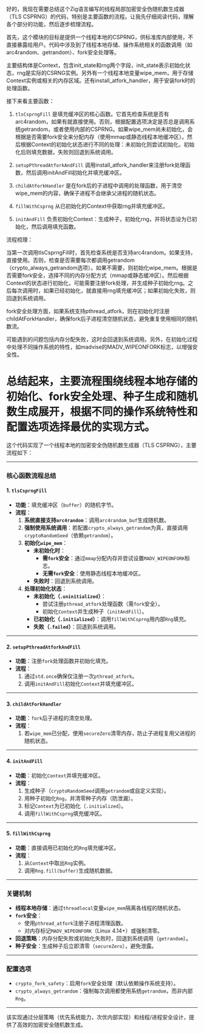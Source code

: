 好的，我现在需要总结这个Zig语言编写的线程局部加密安全伪随机数生成器（TLS CSPRNG）的代码，特别是主要函数的流程。让我先仔细阅读代码，理解各个部分的功能，然后逐步梳理流程。

首先，这个模块的目标是提供一个线程本地的CSPRNG，供标准库内部使用，不直接暴露给用户。代码中涉及到了线程本地存储、操作系统相关的函数调用（如arc4random、getrandom）、fork安全处理等。

主要结构体是Context，包含init_state和rng两个字段，init_state表示初始化状态，rng是实际的CSRNG实例。另外有一个线程本地变量wipe_mem，用于存储Context实例或相关的内存区域。还有install_atfork_handler，用于安装fork时的处理函数。

接下来看主要函数：

1. `tlsCsprngFill` 是填充缓冲区的核心函数。它首先检查系统是否有arc4random，如果有就直接使用。否则，根据配置选项决定是否总是调用系统getrandom，或者使用内部的CSPRNG。如果wipe_mem尚未初始化，会根据是否需要fork安全来分配内存（使用mmap或静态线程本地缓冲区）。然后根据Context的初始化状态进行不同的处理：未初始化则尝试初始化，初始化后则填充数据，失败则回退到系统调用。

2. `setupPthreadAtforkAndFill` 调用install_atfork_handler来注册fork处理函数，然后调用initAndFill初始化并填充缓冲区。

3. `childAtForkHandler` 是在fork后的子进程中调用的处理函数，用于清空wipe_mem的内容，确保子进程不会继承父进程的随机状态。

4. `fillWithCsprng` 从已初始化的Context中获取rng并填充缓冲区。

5. `initAndFill` 负责初始化Context：生成种子，初始化rng，并将状态设为已初始化，然后调用填充函数。

流程梳理：

当第一次调用tlsCsprngFill时，首先检查系统是否支持arc4random。如果支持，直接使用。否则，检查是否需要每次都调用getrandom（crypto_always_getrandom选项）。如果不需要，则初始化wipe_mem。根据是否需要fork安全，选择不同的内存分配方式（mmap或静态缓冲区）。然后根据Context的状态进行初始化，可能需要注册fork处理，并生成种子初始化rng。之后每次调用时，如果已经初始化，就直接用rng填充缓冲区；如果初始化失败，则回退到系统调用。

fork安全处理方面，如果系统支持pthread_atfork，则在初始化时注册childAtForkHandler，确保fork后子进程清空随机状态，避免重复使用相同的随机数流。

可能遇到的问题包括内存分配失败，这时会回退到系统调用。另外，在初始化过程中处理不同操作系统的特性，如madvise的MADV_WIPEONFORK标志，以增强安全性。

总结起来，主要流程围绕线程本地存储的初始化、fork安全处理、种子生成和随机数生成展开，根据不同的操作系统特性和配置选项选择最优的实现方式。
================================================
这个代码实现了一个线程本地的加密安全伪随机数生成器（TLS CSPRNG），主要流程如下：

---

### **核心函数流程总结**

#### **1. `tlsCsprngFill`**
- **功能**：填充缓冲区（`buffer`）的随机字节。
- **流程**：
  1. **系统直接支持`arc4random`**：调用`arc4random_buf`生成随机数。
  2. **强制使用系统调用**：若配置`crypto_always_getrandom`为真，直接调用`cryptoRandomSeed`（依赖`getrandom`）。
  3. **初始化`wipe_mem`**：
     - **未初始化时**：
       - **需`fork`安全**：通过`mmap`分配内存并尝试设置`MADV_WIPEONFORK`标志。
       - **无需`fork`安全**：使用静态线程本地缓冲区。
     - **失败时**：回退到系统调用。
  4. **处理初始化状态**：
     - **未初始化（`.uninitialized`）**：
       - 尝试注册`pthread_atfork`处理函数（需`fork`安全）。
       - 初始化`Context`并生成种子（`initAndFill`）。
     - **已初始化（`.initialized`）**：调用`fillWithCsprng`用内部`Rng`填充。
     - **失败（`.failed`）**：回退到系统调用。

---

#### **2. `setupPthreadAtforkAndFill`**
- **功能**：注册`fork`处理函数并初始化填充。
- **流程**：
  1. 通过`std.once`确保仅注册一次`pthread_atfork`。
  2. 调用`initAndFill`初始化`Context`并填充缓冲区。

---

#### **3. `childAtForkHandler`**
- **功能**：`fork`后子进程的清空处理。
- **流程**：
  1. 若`wipe_mem`已分配，使用`secureZero`清零内存，防止子进程复用父进程的随机状态。

---

#### **4. `initAndFill`**
- **功能**：初始化`Context`并填充缓冲区。
- **流程**：
  1. 生成种子（`cryptoRandomSeed`调用`getrandom`或自定义实现）。
  2. 用种子初始化`Rng`，并清零种子内存（防泄漏）。
  3. 标记`Context`为已初始化（`.initialized`）。
  4. 调用`fillWithCsprng`填充缓冲区。

---

#### **5. `fillWithCsprng`**
- **功能**：直接调用已初始化的`Rng`填充缓冲区。
- **流程**：
  1. 从`Context`中取出`Rng`实例。
  2. 调用`Rng.fill(buffer)`生成随机数据。

---

### **关键机制**
- **线程本地存储**：通过`threadlocal`变量`wipe_mem`隔离各线程的随机状态。
- **`fork`安全**：
  - 使用`pthread_atfork`注册子进程清理函数。
  - 对内存标记`MADV_WIPEONFORK`（Linux 4.14+）或强制清零。
- **回退策略**：内存分配失败或初始化失败时，回退到系统调用（`getrandom`）。
- **种子安全**：生成种子后立即清零（`secureZero`），避免泄露。

---

### **配置选项**
- `crypto_fork_safety`：启用`fork`安全处理（默认依赖操作系统支持）。
- `crypto_always_getrandom`：强制每次调用都使用系统`getrandom`，而非内部`Rng`。

---

该实现通过分层策略（优先系统能力，次优内部实现）和线程/进程安全设计，提供了高效的加密安全随机数生成。